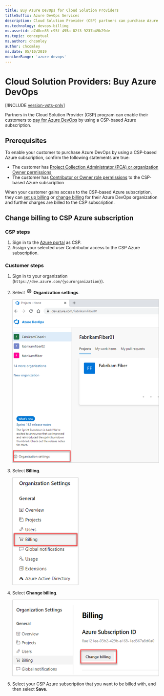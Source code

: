 ```yaml
---
title: Buy Azure DevOps for Cloud Solution Providers
titleSuffix: Azure DevOps Services
description: Cloud Solution Provider (CSP) partners can purchase Azure DevOps for customers
ms.technology: devops-billing
ms.assetid: a7d8ce85-c95f-495a-82f3-9237b49b29de
ms.topic: conceptual
ms.author: chcomley
author: chcomley
ms.date: 05/10/2019
monikerRange: 'azure-devops'
---
```

# Cloud Solution Providers: Buy Azure DevOps

[!INCLUDE [version-vsts-only](../../../includes/version-vsts-only.md)]

Partners in the Cloud Solution Provider (CSP) program can enable their customers to [pay for Azure DevOps](https://azure.microsoft.com/pricing/details/devops/azure-devops-services/) by using a CSP-based Azure subscription.

## Prerequisites

To enable your customer to purchase Azure DevOps by using a CSP-based Azure subscription, confirm the following statements are true:

- The customer has [Project Collection Administrator (PCA) or organization Owner permissions](../../security/lookup-organization-owner-admin.md)
- The customer has [Contributor or Owner role permissions](../add-backup-billing-managers.md) to the CSP-based Azure subscription

When your customer gains access to the CSP-based Azure subscription, they can [set up billing](../set-up-billing-for-your-organization-vs.md) or [change billing](../change-azure-subscription.md) for their Azure DevOps organization and further charges are billed to the CSP subscription.

## Change billing to CSP Azure subscription

### CSP steps

1. Sign in to the [Azure portal](https://ms.portal.azure.com/#home) as CSP.
2. Assign your selected user Contributor access to the CSP Azure subscription.

### Customer steps

1. Sign in to your organization (```https://dev.azure.com/{yourorganization}```).
2. Select ![gear icon](../../../media/icons/gear-icon.png) **Organization settings**.

   ![Open Organization settings](../../../media/settings/open-admin-settings-vert.png)

3. Select **Billing**.

   ![Select Billing from Organization settings](../media/shared/select-billing-organization-settings.png)
4. Select **Change billing**.

   ![Change billing button](../media/shared/select-change-billing.png)

5. Select your CSP Azure subscription that you want to be billed with, and then select **Save**.


